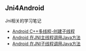 ## Jni4Android
Jni相关的学习笔记


* [Android C++多线程-创建子线程](https://www.jianshu.com/p/54b955e0a67e)
* [Android 在JNI主线程调用Java方法](https://www.jianshu.com/p/78ea7c096f73)
* [Android 在JNI子线程调用Java方法](https://www.jianshu.com/p/af20937a3bff)